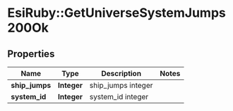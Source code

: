 # EsiRuby::GetUniverseSystemJumps200Ok

## Properties
Name | Type | Description | Notes
------------ | ------------- | ------------- | -------------
**ship_jumps** | **Integer** | ship_jumps integer | 
**system_id** | **Integer** | system_id integer | 


